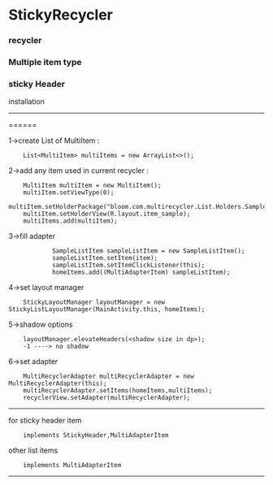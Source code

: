 # StickyRecycler


###  recycler
###  Multiple item type
###  sticky Header

installation

------

======

1->create List of MultiItem :

        List<MultiItem> multiItems = new ArrayList<>();

2->add any item used in current recycler :

        MultiItem multiItem = new MultiItem();
        multiItem.setViewType(0);
        multiItem.setHolderPackage("bloom.com.multirecycler.List.Holders.SampleItemViewHolder");
        multiItem.setHolderView(R.layout.item_sample);
        multiItems.add(multiItem);
        
3->fill adapter

                SampleListItem sampleListItem = new SampleListItem();
                sampleListItem.setItem(item);
                sampleListItem.setItemClickListener(this);
                homeItems.add((MultiAdapterItem) sampleListItem);
                
4->set layout manager

        StickyLayoutManager layoutManager = new StickyListLayoutManager(MainActivity.this, homeItems);
        
5->shadow options

        layoutManager.elevateHeaders(<shadow size in dp>);
        -1 ----> no shadow
        
  
6->set adapter

        MultiRecyclerAdapter multiRecyclerAdapter = new MultiRecyclerAdapter(this);
        multiRecyclerAdapter.setItems(homeItems,multiItems);
        recyclerView.setAdapter(multiRecyclerAdapter);
        
        
------

for sticky header item

        implements StickyHeader,MultiAdapterItem 
        
other list items 
        
        implements MultiAdapterItem 

------

